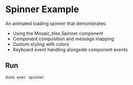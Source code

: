 # Spinner Example

An animated loading spinner that demonstrates:
- Using the Mosaic_tiles.Spinner component
- Component composition and message mapping
- Custom styling with colors
- Keyboard event handling alongside component events

## Run

```bash
dune exec spinner
```